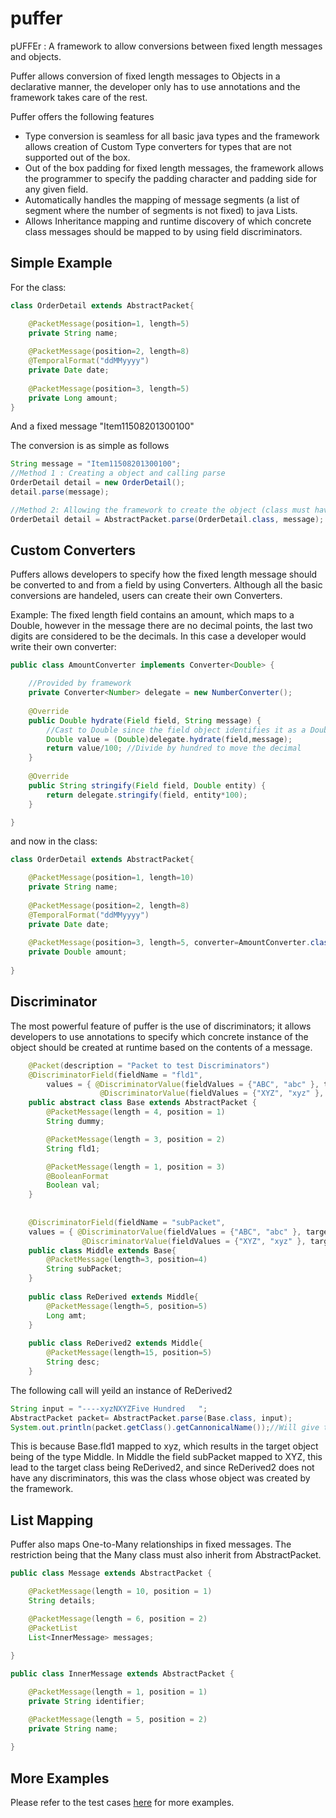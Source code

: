 puffer
======

pUFFEr : A framework to allow conversions between fixed length messages and objects.

Puffer allows conversion of fixed length messages to Objects in a declarative manner, the developer only has to use annotations and the framework takes care of the rest.

Puffer offers the following features

* Type conversion is seamless for all basic java types and the framework allows creation of Custom Type converters for types that are not supported out of the box.
* Out of the box padding for fixed length messages, the framework allows the programmer to specify the padding character and padding side for any given field.
* Automatically handles the mapping of message segments (a list of segment where the number of segments is not fixed) to java Lists.
* Allows Inheritance mapping and runtime discovery of which concrete class messages should be mapped to by using field discriminators.


Simple Example
----
For the class:

```Java
class OrderDetail extends AbstractPacket{

	@PacketMessage(position=1, length=5)
	private String name;
	
	@PacketMessage(position=2, length=8)
	@TemporalFormat("ddMMyyyy")
	private Date date;
	
	@PacketMessage(position=3, length=5)
	private Long amount;
}
```


And a fixed message "Item11508201300100"

The conversion is as simple as follows

```Java
String message = "Item11508201300100";
//Method 1 : Creating a object and calling parse
OrderDetail detail = new OrderDetail();
detail.parse(message);

//Method 2: Allowing the framework to create the object (class must have zero-arg constructor)
OrderDetail detail = AbstractPacket.parse(OrderDetail.class, message);
```

Custom Converters
----
Puffers allows developers to specify how the fixed length message should be converted to and from a field by using Converters.
Although all the basic conversions are handeled, users can create their own Converters.

Example: The fixed length field contains an amount, which maps to a Double, however in the message there are no decimal points, the last two digits are considered to be the decimals. In this case a developer would write their own converter:

```Java
public class AmountConverter implements Converter<Double> {

	//Provided by framework
	private Converter<Number> delegate = new NumberConverter();
	
	@Override
	public Double hydrate(Field field, String message) {
		//Cast to Double since the field object identifies it as a Double
		Double value = (Double)delegate.hydrate(field,message);
		return value/100; //Divide by hundred to move the decimal
	}
	
	@Override
	public String stringify(Field field, Double entity) {
		return delegate.stringify(field, entity*100);
	}

}
```
and now in the class:

```Java
class OrderDetail extends AbstractPacket{

	@PacketMessage(position=1, length=10)
	private String name;
	
	@PacketMessage(position=2, length=8)
	@TemporalFormat("ddMMyyyy")
	private Date date;
	
	@PacketMessage(position=3, length=5, converter=AmountConverter.class)
	private Double amount;
	
}
```

Discriminator
-----
The most powerful feature of puffer is the use of discriminators; it allows developers to use annotations to specify which concrete instance of the object should be created at runtime based on the contents of a message.

```Java
	@Packet(description = "Packet to test Discriminators")
	@DiscriminatorField(fieldName = "fld1", 
		values = { @DiscriminatorValue(fieldValues = {"ABC", "abc" }, targetClass = Derived1.class),
					@DiscriminatorValue(fieldValues = {"XYZ", "xyz" }, targetClass = Middle.class)})
	public abstract class Base extends AbstractPacket {
		@PacketMessage(length = 4, position = 1)
		String dummy;

		@PacketMessage(length = 3, position = 2)
		String fld1;

		@PacketMessage(length = 1, position = 3)
		@BooleanFormat
		Boolean val;
	}
	
	
	@DiscriminatorField(fieldName = "subPacket", 
	values = { @DiscriminatorValue(fieldValues = {"ABC", "abc" }, targetClass = ReDerived.class),
				@DiscriminatorValue(fieldValues = {"XYZ", "xyz" }, targetClass = ReDerived2.class)})
	public class Middle extends Base{
		@PacketMessage(length=3, position=4)
		String subPacket;
	}
	
	public class ReDerived extends Middle{
		@PacketMessage(length=5, position=5)
		Long amt;
	}
	
	public class ReDerived2 extends Middle{
		@PacketMessage(length=15, position=5)
		String desc;
	}
```
	
The following call will yeild an instance of ReDerived2

```Java
String input = "----xyzNXYZFive Hundred   ";
AbstractPacket packet= AbstractPacket.parse(Base.class, input);
System.out.println(packet.getClass().getCannonicalName());//Will give the full name of ReDerived2
```

This is because Base.fld1 mapped to xyz, which results in the target object being of the type Middle.
In Middle the field subPacket mapped to XYZ, this lead to the target class being ReDerived2, and since ReDerived2 does not have any discriminators, this was the class whose object was created by the framework.


List Mapping
--------
Puffer also maps One-to-Many relationships in fixed messages. The restriction being that the Many class must also inherit from AbstractPacket.

```Java
public class Message extends AbstractPacket {

	@PacketMessage(length = 10, position = 1)
	String details;

	@PacketMessage(length = 6, position = 2)
	@PacketList
	List<InnerMessage> messages;
	
}
```

```Java
public class InnerMessage extends AbstractPacket {

	@PacketMessage(length = 1, position = 1)
	private String identifier;

	@PacketMessage(length = 5, position = 2)
	private String name;
	
}
```

More Examples
-----------  
Please refer to the test cases [here](https://github.com/urvaksh/puffer/tree/master/puffer/src/test/java/com/codeaspect/puffer/packet) for more examples.